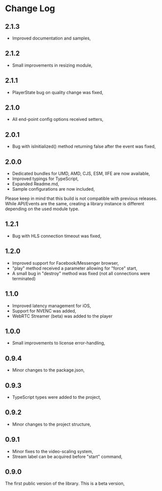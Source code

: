 # Change Log

## 2.1.3

- Improved documentation and samples,

## 2.1.2

- Small improvements in resizing module,

## 2.1.1

- PlayerState bug on quality change was fixed,

## 2.1.0

- All end-point config options received setters,

## 2.0.1

- Bug with isInitialized() method returning false after the event was fixed,

## 2.0.0

- Dedicated bundles for UMD, AMD, CJS, ESM, IIFE are now available,
- Improved typings for TypeScript,
- Expanded Readme.md,
- Sample configurations are now included,

Please keep in mind that this build is not compatible with previous releases. While API/Events are the same, creating
a library instance is different depending on the used module type.

## 1.2.1

- Bug with HLS connection timeout was fixed,


## 1.2.0

- Improved support for Facebook/Messenger browser,
- "play" method received a parameter allowing for "force" start,
- A small bug in "destroy" method was fixed (not all connections were terminated)


## 1.1.0

- Improved latency management for iOS,
- Support for NVENC was added,
- WebRTC Streamer (beta) was added to the player

## 1.0.0

- Small improvements to license error-handling,


## 0.9.4

- Minor changes to the package.json,

## 0.9.3

- TypeScript types were added to the project,

## 0.9.2

- Minor changes to the project structure,

## 0.9.1

- Minor fixes to the video-scaling system,
- Stream label can be acquired before "start" command,

## 0.9.0

The first public version of the library. This is a beta version,

